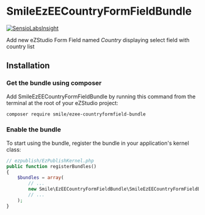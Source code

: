 # SmileEzEECountryFormFieldBundle

[![SensioLabsInsight](https://insight.sensiolabs.com/projects/20654b28-5e66-4832-8900-174a23634948/mini.png)](https://insight.sensiolabs.com/projects/20654b28-5e66-4832-8900-174a23634948)

Add new eZStudio Form Field named *Country* displaying select field with country list

## Installation

### Get the bundle using composer

Add SmileEzEECountryFormFieldBundle by running this command from the terminal at the root of
your eZStudio project:

```bash
composer require smile/ezee-countryformfield-bundle
```


### Enable the bundle

To start using the bundle, register the bundle in your application's kernel class:

```php
// ezpublish/EzPublishKernel.php
public function registerBundles()
{
    $bundles = array(
        // ...
        new Smile\EzEECountryFormFieldBundle\SmileEzEECountryFormFieldBundle(),
        // ...
    );
}
```

